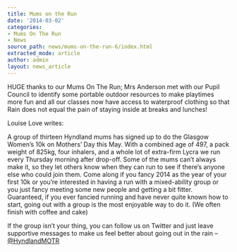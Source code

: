 ```yaml
---
title: Mums on the Run
date: '2014-03-02'
categories:
- Mums On The Run
- News
source_path: news/mums-on-the-run-6/index.html
extracted_mode: article
author: admin
layout: news_article
---
```


HUGE thanks to our Mums On The Run; Mrs Anderson met with our Pupil Council to identify some portable outdoor resources to make playtimes more fun and all our classes now have access to waterproof clothing so that Rain does not equal the pain of staying inside at breaks and lunches!

Louise Love writes:

A group of thirteen Hyndland mums has signed up to do the Glasgow Women’s 10k on Mothers’ Day this May. With a combined age of 497, a pack weight of 825kg, four inhalers, and a whole lot of extra-firm Lycra we run every Thursday morning after drop-off. Some of the mums can’t always make it, so they let others know when they can run to see if there’s anyone else who could join them. Come along if you fancy 2014 as the year of your first 10k or you’re interested in having a run with a mixed-ability group or you just fancy meeting some new people and getting a bit fitter. Guaranteed, if you ever fancied running and have never quite known how to start, going out with a group is the most enjoyable way to do it. (We often finish with coffee and cake)

If the group isn’t your thing, you can follow us on Twitter and just leave supportive messages to make us feel better about going out in the rain – [@HyndlandMOTR](http://twitter.com/HyndlandMOTR "HyndlandMOTR - Twitter")
